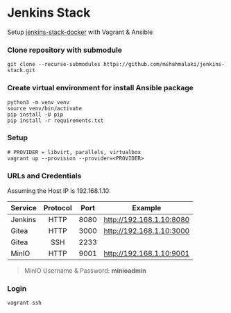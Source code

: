 # Jenkins Stack
Setup [jenkins-stack-docker](https://github.com/mshahmalaki/jenkins-stack-docker) with Vagrant & Ansible

### Clone repository with submodule
```
git clone --recurse-submodules https://github.com/mshahmalaki/jenkins-stack.git
```

### Create virtual environment for install Ansible package
```
python3 -m venv venv
source venv/bin/activate
pip install -U pip
pip install -r requirements.txt
```


### Setup
```
# PROVIDER = libvirt, parallels, virtualbox
vagrant up --provision --provider=<PROVIDER>
```

### URLs and Credentials
Assuming the Host IP is 192.168.1.10:

| Service | Protocol | Port | Example | 
|---------|:--------:|:------:|---------|
| Jenkins | HTTP | 8080 | http://192.168.1.10:8080 |
| Gitea | HTTP | 3000 | http://192.168.1.10:3000 |
| Gitea | SSH | 2233 |  |
| MinIO | HTTP | 9001 | http://192.168.1.10:9001 |
> MinIO Username & Password: **minioadmin**

### Login
```
vagrant ssh
```